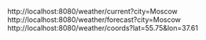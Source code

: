http://localhost:8080/weather/current?city=Moscow
http://localhost:8080/weather/forecast?city=Moscow
http://localhost:8080/weather/coords?lat=55.75&lon=37.61
